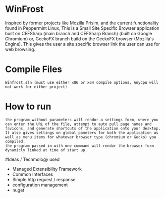 # WinFrost
Inspired by former projects like Mozilla Prisim, and the current functionality found in Peppermint Linux, This is a Small Site Specific Browser application built on CEFSharp (main branch and CEFSharp Branch) (built on Google Chromium)  or, GeckoFX branch build on the GeckoFX browser (Mozilla's Engine). This gives the user a site specific browser link the user can use for web browsing.

# Compile Files
    Winfrost.sln (must use either x86 or x64 compile options, AnyCpu will not work for either project) 

# How to run
    the program without parameters will rendor a settings form, where you can enter the URL of the file, attempt to auto pull page names and favicons, and generate shortcuts of the application onto your desktop. It also gives settings on global pameters for both the application as well as menu items for whatever browser type (chromium or Gecko) you compiled.
    the program passed in with one command will rendor the browser form dynamicly linked at time of start up.
    

#Ideas / Techmology used
* Managed Extensibility Framework
* Common Interfaces
* Simple http request / response
* configuration management
* nuget

